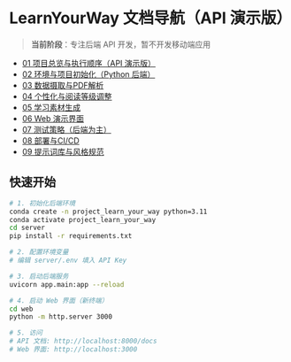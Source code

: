 # LearnYourWay 文档导航（API 演示版）

> **当前阶段**：专注后端 API 开发，暂不开发移动端应用

- [01 项目总览与执行顺序（API 演示版）](01_项目总览与执行顺序.md)
- [02 环境与项目初始化（Python 后端）](02_环境与项目初始化.md)
- [03 数据摄取与PDF解析](03_数据摄取与PDF解析.md)
- [04 个性化与阅读等级调整](04_个性化与阅读等级调整.md)
- [05 学习素材生成](05_学习素材生成.md)
- [06 Web 演示界面](06_Web演示界面.md)
- [07 测试策略（后端为主）](07_移动端应用与测试.md)
- [08 部署与CI/CD](08_部署与CI_CD.md)
- [09 提示词库与风格规范](09_提示词库与风格规范.md)

## 快速开始

```bash
# 1. 初始化后端环境
conda create -n project_learn_your_way python=3.11
conda activate project_learn_your_way
cd server
pip install -r requirements.txt

# 2. 配置环境变量
# 编辑 server/.env 填入 API Key

# 3. 启动后端服务
uvicorn app.main:app --reload

# 4. 启动 Web 界面（新终端）
cd web
python -m http.server 3000

# 5. 访问
# API 文档: http://localhost:8000/docs
# Web 界面: http://localhost:3000
```